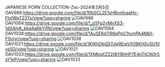 JAPANESE PORN COLLECTION-Zac-2024年3月5日
OAV986:https://drive.google.com/file/d/1flbSCL2E1sHBynfoaaHc-FtxIWqT23Tx/view?usp=sharing
![OAV986](https://i1.wp.com/4horlover.com/wp-content/uploads/2023/12/4horlover___OAV986.mp4_thumbs.jpg)
OAV1064:https://drive.google.com/file/d/1_p5Fp2yMnXS3-1dXAIyA_kbqAa6kYjfN/view?usp=sharing
![OAV1064](https://i1.wp.com/4horlover.com/wp-content/uploads/2024/02/4horlover___OAV1064.mp4_thumbs-scaled.jpg)
OAV1038:https://drive.google.com/file/d/1AuSEKd7j98qPpC1tynjPA4Mb1-FGoiyj/view?usp=sharing
![OAV1038](https://i1.wp.com/4horlover.com/wp-content/uploads/2023/12/4horlover___OAV1038.mp4_thumbs-scaled.jpg)
OAV1021:https://drive.google.com/file/d/1KtKhDbQ57Jie9EwVjf2BKHSv5U10ys5D/view?usp=sharing
![OAV1021](https://i1.wp.com/4horlover.com/wp-content/uploads/2023/12/4horlover___OAV1021.mp4_thumbs.jpg)
OAV1033:https://drive.google.com/file/d/1XMbqXZ22tBYBhHP7E4nTljCN3r5sY1eP/view?usp=sharing
![OAV1033](https://i1.wp.com/4horlover.com/wp-content/uploads/2023/12/4horlover___OAV1033.mp4_thumbs.jpg)
